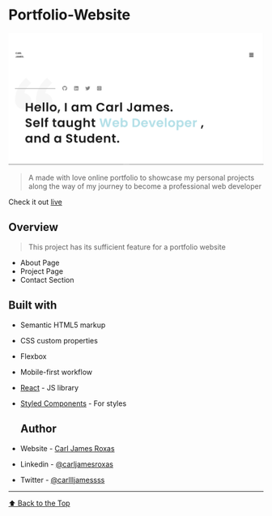 # Portfolio-Website

![Image of Carl James Landing Page](https://raw.githubusercontent.com/Just-a-NoobieDev/portfolio-website/main/homeview.png)

> A made with love online portfolio to showcase my personal projects along the way of my journey to become a professional web developer 

Check it out [live](https://carljamesroxas.vercel.app/)

## Overview
> This project has its sufficient feature for a portfolio website
- About Page
- Project Page
- Contact Section 

## Built with
- Semantic HTML5 markup
- CSS custom properties
- Flexbox
- Mobile-first workflow
- [React](https://reactjs.org/) - JS library
- [Styled Components](https://styled-components.com/) - For styles
  
  ## Author

- Website - [Carl James Roxas](https://carljamesroxas.vercel.app/)
- Linkedin - [@carljamesroxas](https://www.linkedin.com/in/carl-james-roxas-16994b235)
- Twitter - [@carllljamessss](https://twitter.com/carllljamessss)

---

[⬆ Back to the Top](#Portfolio-Website)</br>
